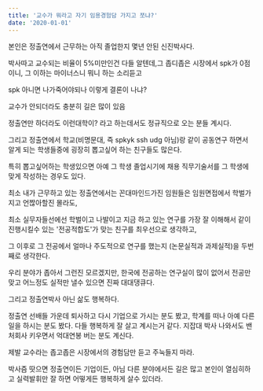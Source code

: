 ```yaml
---
title: '교수가 뭐라고 자기 임용경험담 가지고 쪼냐?'
date: '2020-01-01'
---
```


본인은 정출연에서 근무하는 아직 졸업한지 몇년 안된 신진박사다.

박사따고 교수되는 비율이 5%미만인건 다들 알텐데,그 좁디좁은 시장에서 spk가 0점이니, 그 이하는 마이너스니 뭐니 하는 소리듣고

spk 아니면 나가죽어야되나 이렇게 결론이 나냐?



교수가 안되더라도 충분히 길은 많이 있음

정출연만 하더라도 이런대학이? 라고 하는데서도 정규직으로 오는 분들 계시다.

그리고 정출연에서 학교(비명문대, 즉 spkyk ssh udg 아님)랑 같이 공동연구 하면서 알게 되는 학생들중에 굉장히 뽑고싶어 하는 친구들도 많은다. 

특히 뽑고싶어하는 학생있으면 아예 그 학생 졸업시기에 채용 직무기술서를 그 학생에 맞게 작성하는 경우도 있다. 

최소 내가 근무하고 있는 정출연에서는 꼰대마인드가진 임원들은 임원면접에서 학벌가지고 언짢아할진 몰라도,

최소 실무자들선에선 학벌이고 나발이고 지금 하고 있는 연구를 가장 잘 이해해서 같이 진행시킬수 있는 '전공적합도'가 맞는 친구를 최우선으로 생각하고,

그 이후로 그 전공에서 얼마나 주도적으로 연구를 했는지 (논문실적과 과제실적)을 두번째로 생각한다.

우리 분야가 좁아서 그런진 모르겠지만, 한국에 전공하는 연구실이 많이 없어서 전공만 맞고 어느정도 실적만 낼수 있으면 진짜 대대댕큐다. 



그리고 정출연박사 아닌 삶도 행복하다.

정출연 선배들 가운데 퇴사하고 다시 기업으로 가시는 분도 봤고, 학계를 떠나 아예 다른일을 하시는 분도 봤다. 다들 행복하게 잘 살고 계시는거 같다. 지잡대 박사 나와서도 밴처회사 키우면서 억대연봉 버는 분도 계신다. 



제발 교수라는 좁고좁은 시장에서의 경험담만 듣고 주눅들지 마라.

박사즘 땃으면 정출연이든 기업이든, 아님 다른 분야에서든 길은 많고 본인이 열심히하고 실력발휘만 잘 하면 어떻게든 행복하게 살수 있더라.